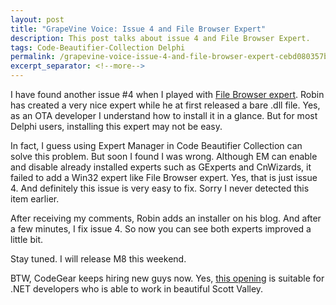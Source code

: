 ```yaml
---
layout: post
title: "GrapeVine Voice: Issue 4 and File Browser Expert"
description: This post talks about issue 4 and File Browser Expert.
tags: Code-Beautifier-Collection Delphi
permalink: /grapevine-voice-issue-4-and-file-browser-expert-cebd080357bd
excerpt_separator: <!--more-->
---
```

I have found another issue #4 when I played with [File Browser expert](http://projectvalley.com/weblog/2007/10/delphi-2007-file-browser-expert.html). Robin has created a very nice expert while he at first released a bare .dll file. Yes, as an OTA developer I understand how to install it in a glance. But for most Delphi users, installing this expert may not be easy.
<!--more-->

In fact, I guess using Expert Manager in Code Beautifier Collection can solve this problem. But soon I found I was wrong. Although EM can enable and disable already installed experts such as GExperts and CnWizards, it failed to add a Win32 expert like File Browser expert. Yes, that is just issue 4. And definitely this issue is very easy to fix. Sorry I never detected this item earlier.

After receiving my comments, Robin adds an installer on his blog. And after a few minutes, I fix issue 4. So now you can see both experts improved a little bit.

Stay tuned. I will release M8 this weekend.

BTW, CodeGear keeps hiring new guys now. Yes, [this opening](https://community.embarcadero.com/blogs/entry/join-the-codegear-rad-studio-randampd-team-33778) is suitable for .NET developers who is able to work in beautiful Scott Valley.
